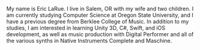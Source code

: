 My name is Eric LaRue.  I live in Salem, OR with my wife and two children.  I am currently studying Computer Science at Oregon State University, and I have a previous degree from Berklee College of Music.  In addition to my studies, I am interested in learning Unity 3D, C#, Swift, and iOS development, as well as music production with Digital Performer and all of the various synths in Native Instruments Complete and Maschine.